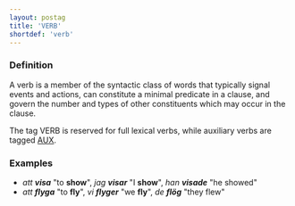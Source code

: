 ```yaml
---
layout: postag
title: 'VERB'
shortdef: 'verb'
---
```


### Definition

A verb is a member of the syntactic class of words that typically
signal events and actions, can constitute a minimal predicate in a
clause, and govern the number and types of other constituents which
may occur in the clause. 

The tag VERB is reserved for full lexical verbs, while auxiliary verbs are tagged [AUX]().

### Examples

- _att <b>visa</b>_ "to <b>show</b>", _jag <b>visar</b>_ "I <b>show</b>", _han <b>visade</b>_ "he showed"
- _att <b>flyga</b>_ "to <b>fly</b>", _vi <b>flyger</b>_ "we <b>fly</b>", _de <b>flög</b>_ "they flew"

